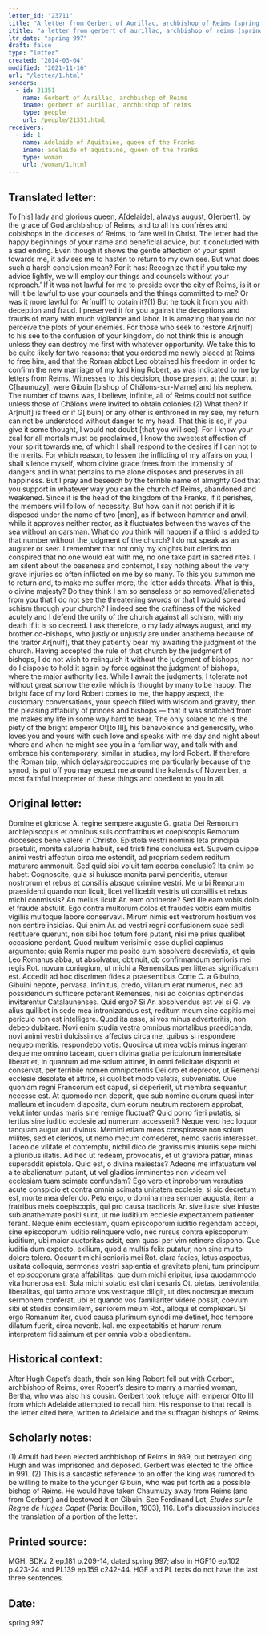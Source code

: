 ```yaml
---
letter_id: "23711"
title: "A letter from Gerbert of Aurillac, archbishop of Reims (spring 997)"
ititle: "a letter from gerbert of aurillac, archbishop of reims (spring 997)"
ltr_date: "spring 997"
draft: false
type: "letter"
created: "2014-03-04"
modified: "2021-11-16"
url: "/letter/1.html"
senders:
  - id: 21351
    name: Gerbert of Aurillac, archbishop of Reims
    iname: gerbert of aurillac, archbishop of reims
    type: people
    url: /people/21351.html
receivers:
  - id: 1
    name: Adelaide of Aquitaine, queen of the Franks
    iname: adelaide of aquitaine, queen of the franks
    type: woman
    url: /woman/1.html
---
```

<h2> Translated letter:</h2>To [his] lady and glorious queen, A[delaide], always august, G[erbert], by the grace of God archbishop of Reims, and to all his confrères and cobishops in the dioceses of Reims, to fare well in Christ.
The letter had the happy beginnings of your name and beneficial advice, but it concluded with a sad ending.  Even though it shows the gentle affection of your spirit towards me, it advises me to hasten to return to my own see.  But what does such a harsh conclusion mean?  For it has:  Recognize that if you take my advice lightly, we will employ our things and counsels without your reproach.’  If it was not lawful for me to preside over the city of Reims, is it or will it be lawful to use your counsels and the things committed to me?  Or was it more lawful for Ar[nulf] to obtain it?(1)   But he took it from you with deception and fraud.  I preserved it for you against the deceptions and frauds of many with much vigilance and labor.  It is amazing that you do not perceive the plots of your enemies.  For those who seek to restore Ar[nulf] to his see to the confusion of your kingdom, do not think this is enough unless they can destroy me first with whatever opportunity.  We take this to be quite likely for two reasons:  that you ordered me newly placed at Reims to free him, and that the Roman abbot Leo obtained his freedom in order to confirm the new marriage of my lord king Robert, as was indicated to me by letters from Reims.  Witnesses to this decision, those present at the court at C[haumuzy], were Gibuin [bishop of Châlons-sur-Marne] and his nephew.  The number of towns was, I believe, infinite, all of Reims could not suffice unless those of Châlons were invited to obtain colonies.(2)
What then?  If Ar[nulf] is freed or if G[ibuin] or any other is enthroned in my see, my return can not be understood without danger to my head.  That this is so, if you give it some thought, I would not doubt [that you will see].  For I know your zeal for all mortals must be proclaimed, I know the sweetest affection of your spirit towards me, of which I shall respond to the desires if I can not to the merits.  For which reason, to lessen the inflicting of my affairs on you, I shall silence myself, whom divine grace frees from the immensity of dangers and in what pertains to me alone disposes and preserves in all happiness.  But I pray and beseech by the terrible name of almighty God that you support in whatever way you can the church of Reims, abandoned and weakened.  Since it is the head of the kingdom of the Franks, if it perishes, the members will follow of necessity.  But how can it not perish if it is disposed under the name of two [men], as if between hammer and anvil, while it approves neither rector, as it fluctuates between the waves of the sea without an oarsman.  What do you think will happen if a third is added to that number without the judgment of the church?  I do not speak as an augurer or seer.  I remember that not only my knights but clerics too conspired that no one would eat with me, no one take part in sacred rites.  I am silent about the baseness and contempt, I say nothing about the very grave injuries so often inflicted on me by so many.  To this you summon me to return and, to make me suffer more, the letter adds threats.  What is this, o divine majesty?  Do they think I am so senseless or so removed/alienated from you that I do not see the threatening swords or that I would spread schism through your church?  I indeed see the craftiness of the wicked acutely and I defend the unity of the church against all schism, with my death if it is so decreed.
I ask therefore, o my lady always august, and my brother co-bishops, who justly or unjustly are under anathema because of the traitor Ar[nulf], that they patiently bear my awaiting the judgment of the church.  Having accepted the rule of that church by the judgment of bishops, I do not wish to relinquish it without the judgment of bishops, nor do I dispose to hold it again by force against the judgment of bishops, where the major authority lies.  While I await the judgments, I tolerate not without great sorrow the exile which is thought by many to be happy.  The bright face of my lord Robert comes to me, the happy aspect, the customary conversations, your speech filled with wisdom and gravity, then the pleasing affability of princes and bishops — that it was snatched from me makes my life in some way hard to bear.  The only solace to me is the piety of the bright emperor Ot[to III], his benevolence and generosity, who loves you and yours with such love and speaks with me day and night about where and when he might see you in a familiar way, and talk with and embrace his contemporary, similar in studies, my lord Robert.  If therefore the Roman trip, which delays/preoccupies me particularly because of the synod, is put off you may expect me around the kalends of November, a most faithful interpreter of these things and obedient to you in all.
<h2 class="mt-4"> Original letter:</h2>Domine et gloriose A. regine sempere auguste G. gratia Dei Remorum archiepiscopus et omnibus suis confratribus et coepiscopis Remorum dioceseos bene valere in Christo. 
Epistola vestri nominis leta principia praetulit, monita salubria habuit, sed tristi fine conclusa est. Suavem quippe animi vestri affectun circa me ostendit, ad propriam sedem reditum maturare ammonuit. Sed quid sibi voluit tam acerba conclusio? Ita enim se habet: Cognoscite, quia si huiusce monita parvi penderitis, utemur nostrorum et rebus et consiliis absque crimine vestri. Me urbi Remorum praesidenti quando non licuit, licet vel licebit vestris uti consillis et rebus michi conmissis? An melius licuit Ar. eam obtinente? Sed ille eam vobis dolo et fraude abstulit. Ego contra multorum dolos et fraudes vobis eam multis vigiliis multoque labore conservavi. Mirum nimis est vestrorum hostium vos non sentire insidias. Qui enim Ar. ad vestri regni confusionem suae sedi restituere querunt, non sibi hoc totum fore putant, nisi me prius qualibet occasione perdant. Quod multum verisimile esse duplici capimus argumento: quia Remis nuper me posito eum absolvere decrevistis, et quia Leo Romanus abba, ut absolvatur, obtinuit, ob confirmandum senioris mei regis Rot. novum coniugium, ut michi a Remensibus per litteras significatum est. Accedit ad hoc discrimen fides a praesentibus Corte C. a Gibuino, Gibuini nepote, pervasa. Infinitus, credo, villarum erat numerus, nec ad possidendum sufficere poterant Remenses, nisi ad colonias optinendas invitarentur Catalaunenses. 
Quid ergo? Si Ar. absolvendus est vel si G. vel alius quilibet in sede mea intronizandus est, reditum meum sine capitis mei periculo non est intelligere. Quod ita esse, si vos minus adverteritis, non debeo dubitare. Novi enim studia vestra omnibus mortalibus praedicanda, novi animi vestri dulcissimos affectus circa me, quibus si respondere nequeo meritis, respondebo votis. Quocirca ut mea vobis minus ingeram deque me omnino taceam, quem divina gratia periculorum inmensitate liberat et, in quantum ad me solum attinet, in omni felicitate disponit et conservat, per terribile nomen omnipotentis Dei oro et deprecor, ut Remensi ecclesie desolate et attrite, si quolibet modo valetis, subveniatis. Que quoniam regni Francorum est capud, si deperierit, ut membra sequantur, necesse est. At quomodo non deperit, que sub nomine duorum quasi inter malleum et incudem disposita, dum eorum neutrum rectorem approbat, velut inter undas maris sine remige fluctuat? Quid porro fieri putatis, si tertius sine iuditio ecclesie ad numerum accesserit? Neque vero hec loquor tanquam augur aut divinus. Memini etiam meos conspirasse non solum milites, sed et clericos, ut nemo mecum comederet, nemo sacris interesset. Taceo de vilitate et contemptu, nichil dico de gravissimis iniuriis sepe michi a pluribus illatis. Ad hec ut redeam, provocatis, et ut graviora patiar, minas superaddit epistola. Quid est, o divina maiestas? Adeone me infatuatum vel a te abalienatum putant, ut vel gladios imminentes non videam vel ecclesiam tuam scimate confundam? Ego vero et inproborum versutias acute conspicio et contra omnia scimata unitatem ecclesie, si sic decretum est, morte mea defendo. 
Peto ergo, o domina mea semper augusta, item a fratribus meis coepiscopis, qui pro causa traditoris Ar. sive iuste sive iniuste sub anathemate positi sunt, ut me iuditium ecclesie expectantem patienter ferant. Neque enim ecclesiam, quam episcoporum iuditio regendam accepi, sine episcoporum iuditio relinquere volo, nec rursus contra episcoporum iuditium, ubi maior auctoritas adsit, eam quasi per vim retinere dispono. Que iuditia dum expecto, exilium, quod a multis felix putatur, non sine multo dolore tolero. Occurrit michi senioris mei Rot. clara facies, letus aspectus, usitata colloquia, sermones vestri sapientia et gravitate pleni, tum principum et episcoporum grata affabilitas, que dum michi eripitur, ipsa quodammodo vita honerosa est. Sola michi solatio est clari cesaris Ot. pietas, benivolentia, liberalitas, qui tanto amore vos vestraque diligit, ut dies noctesque mecum sermonem conferat, ubi et quando vos familiariter videre possit, coevum sibi et studiis consimilem, seniorem meum Rot., alloqui et complexari. Si ergo Romanum iter, quod causa plurimum synodi me detinet, hoc tempore dilatum fuerit, circa novenb. kal. me expectabitis et harum rerum interpretem fidissimum et per omnia vobis obedientem.
<h2 class="mt-4"> Historical context:</h2>After Hugh Capet’s death, their son king Robert fell out with Gerbert, archbishop of Reims, over Robert’s desire to marry a married woman, Bertha, who was also his cousin.  Gerbert took refuge with emperor Otto III from which Adelaide attempted to recall him.  His response to that recall is the letter cited here, written to Adelaide and the suffragan bishops of Reims.
<h2 class="mt-4"> Scholarly notes:</h2><p>(1) Arnulf had been elected archbishop of Reims in 989, but betrayed king Hugh and was imprisoned and deposed. Gerbert was elected to the office in 991. (2) This is a sarcastic reference to an offer the king was rumored to be willing to make to the younger Gibuin, who was put forth as a possible bishop of Reims. He would have taken Chaumuzy away from Reims (and from Gerbert) and bestowed it on Gibuin. See Ferdinand Lot, <em>Etudes sur le Regne de Huges Capet</em> (Paris: Bouillon, 1903), 116. Lot's discussion includes the translation of a portion of the letter.</p><h2 class="mt-4"> Printed source:</h2>MGH,  BDKz 2 ep.181 p.209-14, dated spring 997; also in HGF10 ep.102 p.423-24 and PL139 ep.159 c242-44.  HGF and PL texts do not have the last three sentences.
<h2 class="mt-4"> Date:</h2>spring 997